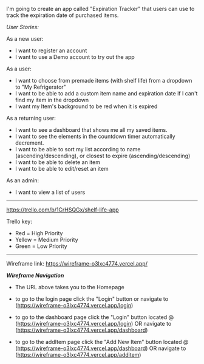 I'm going to create an app called "Expiration Tracker" that users can use to track the expiration date of purchased items.

*User Stories:*

As a new user:
- I want to register an account
- I want to use a Demo account to try out the app

As a user:
- I want to choose from premade items (with shelf life) from a dropdown to "My Refrigerator"
- I want to be able to add a custom item name and expiration date if I can't find my item in the dropdown
- I want my Item's background to be red when it is expired

As a returning user:
- I want to see a dashboard that shows me all my saved items.
- I want to see the elements in the countdown timer automatically decrement.
- I want to be able to sort my list according to name (ascending/descending), or closest to expire (ascending/descending)
- I want to be able to delete an item
- I want to be able to edit/reset an item

As an admin:
- I want to view a list of users

-------------------------------------------------------------------------------------------

https://trello.com/b/1CrHSQGx/shelf-life-app

Trello key:
- Red = High Priority
- Yellow = Medium Priority
- Green = Low Priority

-------------------------------------------------------------------------------------------

Wireframe link:
https://wireframe-o3lxc4774.vercel.app/

***Wireframe Navigation***
- The URL above takes you to the Homepage

- to go to the login page click the "Login" button or navigate to (https://wireframe-o3lxc4774.vercel.app/login)

- to go to the dashboard page click the "Login" button located @ (https://wireframe-o3lxc4774.vercel.app/login) OR navigate to (https://wireframe-o3lxc4774.vercel.app/dashboard)

- to go to the addItem page click the "Add New Item" button located @ (https://wireframe-o3lxc4774.vercel.app/dashboard) OR navigate to (https://wireframe-o3lxc4774.vercel.app/additem)

